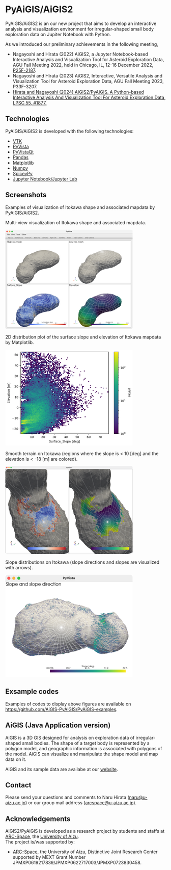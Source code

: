 # PyAiGIS/AiGIS2

PyAiGIS/AiGIS2 is an our new project that aims to develop an interactive analysis and visualization environment for irregular-shaped small body exploration data on Jupiter Notebook with Python.

As we introduced our preliminary achievements in the following meeting,

- Nagayoshi and Hirata (2022) AiGIS2, a Jupyter Notebook-based Interactive Analysis and Visualization Tool for Asteroid Exploration Data, AGU Fall Meeting 2022, held in Chicago, IL, 12-16 December 2022, [P25F-2187](https://ui.adsabs.harvard.edu/abs/2022AGUFM.P25F2187N/abstract).
- Nagayoshi and Hirata (2023) AiGIS2, Interactive, Versatile Analysis and Visualization Tool for Asteroid Exploration Data, AGU Fall Meeting 2023, P33F-3207.
- [Hirata and Nagayoshi (2024) AiGIS2/PyAiGIS, A Python-based Interactive Analysis And Visualization Tool For Asteroid Exploration Data, LPSC 55, #1877.](https://www.hou.usra.edu/meetings/lpsc2024/pdf/1877.pdf)

## Technologies

PyAiGIS/AiGIS2 is developed with the following technologies:

- [VTK](https://vtk.org)
- [PyVista](https://docs.pyvista.org/version/stable/)
- [PyVistaQt](https://qtdocs.pyvista.org)
- [Pandas](https://pandas.pydata.org)
- [Matplotlib](https://matplotlib.org)
- [Numpy](https://numpy.org)
- [SpiceyPy](https://github.com/AndrewAnnex/SpiceyPy)
- [Jupyter Notebook/Jupyter Lab](https://jupyter.org)

## Screenshots

Examples of visualization of Itokawa shape and associated mapdata by
PyAiGIS/AiGIS2.

Multi-view visualization of Itokawa shape and associated mapdata.

<img src="img/Itokawa_PyVistaQt.png" data-query="?400"
width="400" />

2D distribution plot of the surface slope and elevation of Itokawa
mapdata by Matplotlib.

<img src="img/Itokawa_SlopeVSElevation.png" data-query="?400"
width="400" />

Smooth terrain on Itokawa (regions where the slope is \< 10 \[deg\] and
the elevation is \< -18 \[m\] are colored).

<img src="img/Itokawa_PyVista_Selection.png" data-query="?400"
width="400" />

Slope distributions on Itokawa (slope directions and slopes are
visualized with arrows).

<img src="img/Itokawa_SlopeVectors.png" data-query="?400"
width="400" />

## Exsample codes

Examples of codes to display above figures are available on https://github.com/AiGIS-PyAiGIS/PyAiGIS-examples.

## AiGIS (Java Application version)

AiGIS is a 3D GIS designed for analysis on exploration data of irregular-shaped small bodies. The shape of a target body is represented by a polygon model, and geographic information is associated with polygons of the model. AiGIS can visualize and manipulate the shape model and map data on it.

AiGIS and its sample data are availabe at our [website](https://arcspace.jp/doku.php?id=aigis:top).

## Contact

Please send your questions and comments to Naru Hirata
(naru@u-aizu.ac.jp) or our group mail address (arcspace@u-aizu.ac.jp).

## Acknowledgements

AiGIS2/PyAiGIS is developed as a research project by students and staffs at [ARC-Space](https://arcspace.jp), the
[University of Aizu](https://u-aizu.ac.jp/en/).  
The project is/was supported by:

- [ARC-Space](https://arcspace.jp), the University of Aizu, Distinctive Joint Research Center
  supported by MEXT Grant Number
  JPMXP0619217839/JPMXP0622717003/JPMXP0723830458.
